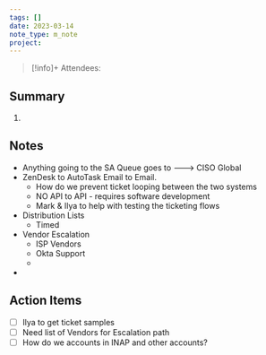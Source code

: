 ```yaml
---
tags: []
date: 2023-03-14
note_type: m_note
project:
---
```


> [!info]+
>Attendees: 


## Summary
1. 


## Notes
* Anything going to the SA Queue goes to ---> CISO Global
* ZenDesk to AutoTask Email to Email. 
	* How do we prevent ticket looping between the two systems
	* NO API to API - requires software development
	* Mark & Ilya to help with testing the ticketing  flows
* Distribution Lists
	* Timed
* Vendor Escalation
	* ISP Vendors
	* Okta Support
	* 
* 
## Action Items
- [ ] Ilya to get ticket samples
- [ ] Need list of Vendors for Escalation path
- [ ] How do we accounts in INAP and other accounts?
